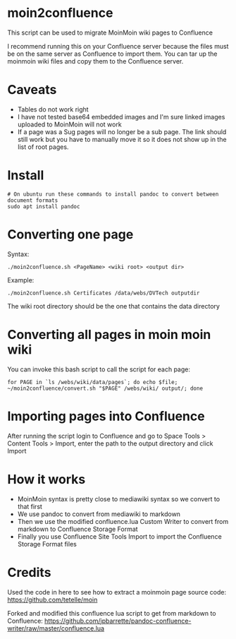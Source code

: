 # moin2confluence

This script can be used to migrate MoinMoin wiki pages to Confluence

I recommend running this on your Confluence server because the files must be on the same server as Confluence to import them.
You can tar up the moinmoin wiki files and copy them to the Confluence server.

# Caveats
 * Tables do not work right
 * I have not tested base64 embedded images and I'm sure linked images uploaded to MoinMoin will not work
 * If a page was a Sug pages will no longer be a sub page. The link should still work but you have to manually move it so it does not show up in the list of root pages.

# Install

    # On ubuntu run these commands to install pandoc to convert between document formats
    sudo apt install pandoc

# Converting one page

Syntax: 

    ./moin2confluence.sh <PageName> <wiki root> <output dir>

Example: 

    ./moin2confluence.sh Certificates /data/webs/DVTech outputdir

The wiki root directory should be the one that contains the data directory

# Converting all pages in moin moin wiki

You can invoke this bash script to call the script for each page:

    for PAGE in `ls /webs/wiki/data/pages`; do echo $file; ~/moin2confluence/convert.sh "$PAGE" /webs/wiki/ output/; done

# Importing pages into Confluence
After running the script login to Confluence and go to Space Tools > Content Tools > Import, enter the path to the output directory and click Import

# How it works
 * MoinMoin syntax is pretty close to mediawiki syntax so we convert to that first
 * We use pandoc to convert from mediawiki to markdown
 * Then we use the modified confluence.lua Custom Writer to convert from markdown to Confluence Storage Format
 * Finally you use Confluence Site Tools Import to import the Confluence Storage Format files

# Credits

Used the code in here to see how to extract a moinmoin page source code: https://github.com/tetelle/moin

Forked and modified this confluence lua script to get from markdown to Confluence: https://github.com/jpbarrette/pandoc-confluence-writer/raw/master/confluence.lua

